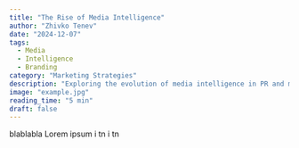 ```yaml
---
title: "The Rise of Media Intelligence"
author: "Zhivko Tenev"
date: "2024-12-07"
tags: 
  - Media
  - Intelligence
  - Branding
category: "Marketing Strategies"
description: "Exploring the evolution of media intelligence in PR and marketing."
image: "example.jpg"
reading_time: "5 min"
draft: false
---
```



blablabla Lorem ipsum i tn i tn